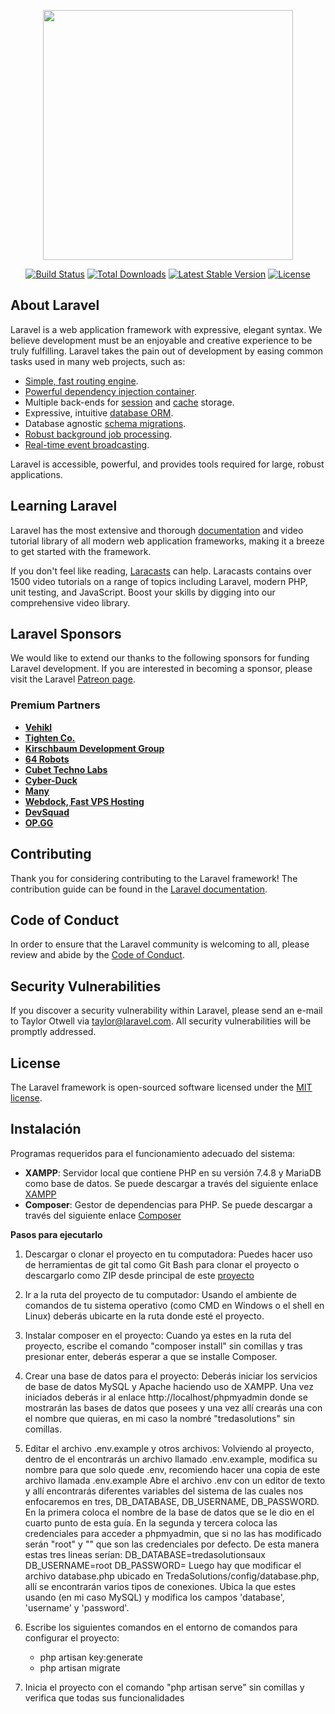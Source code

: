 <p align="center"><img src="https://res.cloudinary.com/dtfbvvkyp/image/upload/v1566331377/laravel-logolockup-cmyk-red.svg" width="400"></p>

<p align="center">
<a href="https://travis-ci.org/laravel/framework"><img src="https://travis-ci.org/laravel/framework.svg" alt="Build Status"></a>
<a href="https://packagist.org/packages/laravel/framework"><img src="https://poser.pugx.org/laravel/framework/d/total.svg" alt="Total Downloads"></a>
<a href="https://packagist.org/packages/laravel/framework"><img src="https://poser.pugx.org/laravel/framework/v/stable.svg" alt="Latest Stable Version"></a>
<a href="https://packagist.org/packages/laravel/framework"><img src="https://poser.pugx.org/laravel/framework/license.svg" alt="License"></a>
</p>

## About Laravel

Laravel is a web application framework with expressive, elegant syntax. We believe development must be an enjoyable and creative experience to be truly fulfilling. Laravel takes the pain out of development by easing common tasks used in many web projects, such as:

- [Simple, fast routing engine](https://laravel.com/docs/routing).
- [Powerful dependency injection container](https://laravel.com/docs/container).
- Multiple back-ends for [session](https://laravel.com/docs/session) and [cache](https://laravel.com/docs/cache) storage.
- Expressive, intuitive [database ORM](https://laravel.com/docs/eloquent).
- Database agnostic [schema migrations](https://laravel.com/docs/migrations).
- [Robust background job processing](https://laravel.com/docs/queues).
- [Real-time event broadcasting](https://laravel.com/docs/broadcasting).

Laravel is accessible, powerful, and provides tools required for large, robust applications.

## Learning Laravel

Laravel has the most extensive and thorough [documentation](https://laravel.com/docs) and video tutorial library of all modern web application frameworks, making it a breeze to get started with the framework.

If you don't feel like reading, [Laracasts](https://laracasts.com) can help. Laracasts contains over 1500 video tutorials on a range of topics including Laravel, modern PHP, unit testing, and JavaScript. Boost your skills by digging into our comprehensive video library.

## Laravel Sponsors

We would like to extend our thanks to the following sponsors for funding Laravel development. If you are interested in becoming a sponsor, please visit the Laravel [Patreon page](https://patreon.com/taylorotwell).

### Premium Partners

- **[Vehikl](https://vehikl.com/)**
- **[Tighten Co.](https://tighten.co)**
- **[Kirschbaum Development Group](https://kirschbaumdevelopment.com)**
- **[64 Robots](https://64robots.com)**
- **[Cubet Techno Labs](https://cubettech.com)**
- **[Cyber-Duck](https://cyber-duck.co.uk)**
- **[Many](https://www.many.co.uk)**
- **[Webdock, Fast VPS Hosting](https://www.webdock.io/en)**
- **[DevSquad](https://devsquad.com)**
- **[OP.GG](https://op.gg)**

## Contributing

Thank you for considering contributing to the Laravel framework! The contribution guide can be found in the [Laravel documentation](https://laravel.com/docs/contributions).

## Code of Conduct

In order to ensure that the Laravel community is welcoming to all, please review and abide by the [Code of Conduct](https://laravel.com/docs/contributions#code-of-conduct).

## Security Vulnerabilities

If you discover a security vulnerability within Laravel, please send an e-mail to Taylor Otwell via [taylor@laravel.com](mailto:taylor@laravel.com). All security vulnerabilities will be promptly addressed.

## License

The Laravel framework is open-sourced software licensed under the [MIT license](https://opensource.org/licenses/MIT).





## Instalación

Programas requeridos para el funcionamiento adecuado del sistema:
- **XAMPP**: Servidor local que contiene PHP en su versión 7.4.8 y MariaDB como base de datos. Se puede descargar a través del siguiente enlace [XAMPP](https://www.apachefriends.org/es/download.html)
- **Composer**: Gestor de dependencias para PHP. Se puede descargar a través del siguiente enlace [Composer](https://getcomposer.org/download/)

**Pasos para ejecutarlo**

1. Descargar o clonar el proyecto en tu computadora:
    Puedes hacer uso de herramientas de git tal como Git Bash para clonar el proyecto o descargarlo como ZIP desde principal de este [proyecto](https://github.com/ISwMF/TredaSolutionsProject)
2. Ir a la ruta del proyecto de tu computador:
    Usando el ambiente de comandos de tu sistema operativo (como CMD en Windows o el shell en Linux) deberás ubicarte en la ruta donde esté el proyecto.
3. Instalar composer en el proyecto:
    Cuando ya estes en la ruta del proyecto, escribe el comando "composer install" sin comillas y tras presionar enter, deberás esperar a que se installe Composer.
4. Crear una base de datos para el proyecto:
    Deberás iniciar los servicios de base de datos MySQL y Apache haciendo uso de XAMPP. Una vez iniciados deberás ir al enlace http://localhost/phpmyadmin donde se mostrarán las bases de datos que posees y una vez allí crearás una con el nombre que quieras, en mi caso la nombré "tredasolutions" sin comillas.
5. Editar el archivo .env.example y otros archivos:
    Volviendo al proyecto, dentro de el encontrarás un archivo llamado .env.example, modifica su nombre para que solo quede .env, recomiendo hacer una copia de este archivo llamada .env.example
    Abre el archivo .env con un editor de texto y allí encontrarás diferentes variables del sistema de las cuales nos enfocaremos en tres, DB_DATABASE, DB_USERNAME, DB_PASSWORD.
    En la primera coloca el nombre de la base de datos que se le dio en el cuarto punto de esta guía.
    En la segunda y tercera coloca las credenciales para acceder a phpmyadmin, que si no las has modificado serán "root" y "" que son las credenciales por defecto.
    De esta manera estas tres lineas serían:
        DB_DATABASE=tredasolutionsaux
        DB_USERNAME=root
        DB_PASSWORD=
    Luego hay que modificar el archivo database.php ubicado en TredaSolutions/config/database.php, allí se encontrarán varios tipos de conexiones. Ubica la que estes usando (en mi caso MySQL) y modifica los campos 'database', 'username' y 'password'.

6. Escribe los siguientes comandos en el entorno de comandos para configurar el proyecto:
    - php artisan key:generate
    - php artisan migrate

7. Inicia el proyecto con el comando "php artisan serve" sin comillas y verifica que todas sus funcionalidades

